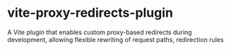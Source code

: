 # vite-proxy-redirects-plugin
A Vite plugin that enables custom proxy-based redirects during development, allowing flexible rewriting of request paths, redirection rules
